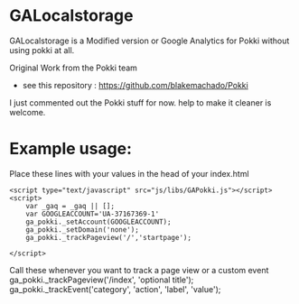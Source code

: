 GALocalstorage
==============

GALocalstorage is a Modified version or Google Analytics for Pokki without using pokki at all.

Original Work from the Pokki team 
 * see this repository : https://github.com/blakemachado/Pokki

I just commented out the Pokki stuff for now. help to make it cleaner is welcome.


Example usage:
==============

Place these lines with your values in the head of your index.html

    <script type="text/javascript" src="js/libs/GAPokki.js"></script>
    <script>
        var _gaq = _gaq || [];
        var GOOGLEACCOUNT='UA-37167369-1'
        ga_pokki._setAccount(GOOGLEACCOUNT);
        ga_pokki._setDomain('none');
        ga_pokki._trackPageview('/','startpage');
        
    </script>

Call these whenever you want to track a page view or a custom event
    ga_pokki._trackPageview('/index', 'optional title');
    ga_pokki._trackEvent('category', 'action', 'label', 'value');
    
